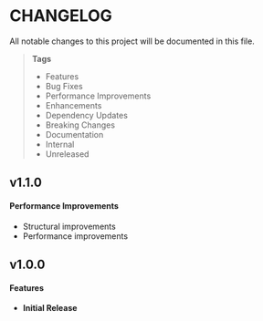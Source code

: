 # CHANGELOG

All notable changes to this project will be documented in this file.

> **Tags**
>
> - Features
> - Bug Fixes
> - Performance Improvements
> - Enhancements
> - Dependency Updates
> - Breaking Changes
> - Documentation
> - Internal
> - Unreleased

## v1.1.0

#### Performance Improvements

- Structural improvements
- Performance improvements

## v1.0.0

#### Features

- **Initial Release**
